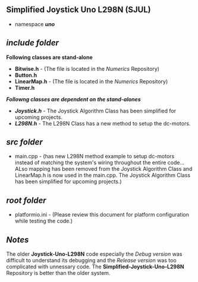 ## Simplified Joystick Uno L298N (SJUL)

- namespace ***uno***

## ***include folder***

**Following classes are stand-alone**
- **Bitwise.h**   - (The file is located in the *Numerics* Repository)
- **Button.h** 
- **LinearMap.h** - (The file is located in the *Numerics* Repository)
- **Timer.h** 

***Followng classes are dependent on the stand-alones***
+ ***Joystick.h***  - The Joystick Algorithm Class has been simplified for upcoming projects.
+ ***L298N.h***     - The L298N Class has a new method to setup the dc-motors.

## ***src folder***

- main.cpp - (has new L298N method example to setup dc-motors instead of matching the system's wiring throughout the entire code... ALso mapping has been removed from the Joystick Algorithm Class and LinearMap.h is now used in the main.cpp. The Joystick Algorithm Class has been simplified for upcoming projects.)

## ***root folder***

- platformio.ini        - (Please review this document for platform configuration while testing the code.)

## ***Notes***

The older **Joystick-Uno-L298N** code especially the *Debug version* was difficult to understand its debugging and the *Release version* was too complicated with unnessary code. The **Simplified-Joystick-Uno-L298N** Repository is better than the older system.


